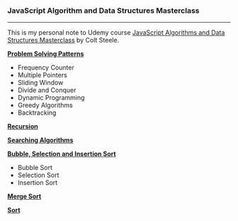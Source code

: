 ### JavaScript Algorithm and Data Structures Masterclass

---

This is my personal note to Udemy course [JavaScript Algorithms and Data Structures Masterclass](git@github.com:fentybit/dsa_js_coltsteele.git) by Colt Steele.

**[Problem Solving Patterns](01_problem_solving_patterns.js)**

- Frequency Counter
- Multiple Pointers
- Sliding Window
- Divide and Conquer
- Dynamic Programming
- Greedy Algorithms
- Backtracking

**[Recursion](02_recursion.js)**

**[Searching Algorithms](03_searching_algorithms.js)**

**[Bubble, Selection and Insertion Sort](04_bubble_selection_insertion_sort.js)**

- Bubble Sort
- Selection Sort
- Insertion Sort

**[Merge Sort](05_merge_quick_radix_sort.js)**

**[ Sort]()**
